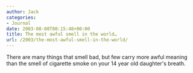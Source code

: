 ```yaml
---
author: Jack
categories:
- Journal
date: 2003-08-08T00:15:48+00:00
title: The most awful smell in the world…
url: /2003/the-most-awful-smell-in-the-world/
---
```


There are many things that smell bad, but few carry more awful meaning than the smell of cigarette smoke on your 14 year old daughter's breath.